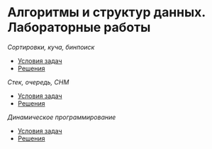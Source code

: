 # Алгоритмы и структур данных. Лабораторные работы
_Сортировки, куча, бинпоиск_
  * [Условия задач](http://codeforces.com/group/CYMPFXi8zA/contest/230408)
  * [Решения](Lab_1)

_Стек, очередь, СНМ_
 * [Условия задач](http://codeforces.com/group/CYMPFXi8zA/contest/232787)
 * [Решения](Lab_2)

_Динамическое программирование_
 * [Условия задач](http://codeforces.com/group/CYMPFXi8zA/contest/234464)
 * [Решения](Lab_3)
